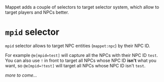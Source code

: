 Mappet adds a couple of selectors to target selector system, which allow to target players and NPCs better.

# `mpid` selector

`mpid` selector allows to target NPC entities (`mappet:npc`) by their NPC ID. 

For example `@e[mpid=test]` will capture all the NPCs with their NPC ID `test`. You can also use `!` in front to target all NPCs whose NPC ID **isn't** what you want, so `@e[mpid=!test]` will target all NPCs whose NPC ID isn't `test`.

*more to come...*
